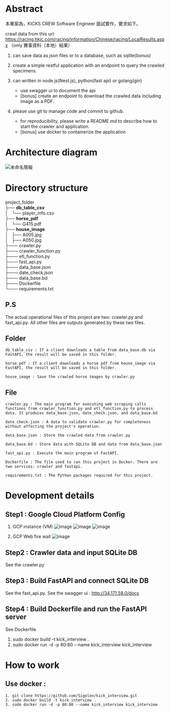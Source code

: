 # Abstract

本專案為，KICKS CREW  Software Engineer 面試實作，要求如下。

crawl data from this url:  https://racing.hkjc.com/racing/information/Chinese/racing/LocalResults.aspx （only 賽事資料（本地）結果）

1. can save data as json files or to a database, such as sqlite(bonus)

2. create a simple restful application with an endpoint to query the crawled specimens.

3. can written in node.js(Nest.js), python(fast api) or golang(gin)
    - use swagger ui to document the api
    - [bonus] create an endpoint to download the crawled data including image as a PDF.

4. please use git to manage code and commit to github.
    - for reproducibility, please write a README.md to describe how to start the crawler and application.
    - [bonus] use docker to containerize the application

# Architecture diagram
![未命名簡報](https://hackmd.io/_uploads/B16YhXBWR.jpg)

# Directory structure
project_folder \
├── **db_table_csv** \
│   └── player_info.csv \
├── **horse_pdf** \
│   └── G415.pdf \
├── **house_image** \
│   ├── A005.jpg \
│   ├── A050.jpg \
├─── crawler.py \
├─── crawler_function.py \
├─── etl_function.py \
├─── fast_api.py \
├─── data_base.json \
├─── date_check.json \
├─── data_base.bd \
├─── Dockerfile \
└─── requirements.txt

## P.S
The actual operational files of this project are two: crawler.py and fast_api.py. All other files are outputs generated by these two files.

## Folder 
    db_table_csv : If a client downloads a table from data_base.db via FastAPI, the result will be saved in this folder.

    horse_pdf : If a client downloads a horse pdf from house_image via FastAPI, the result will be saved in this folder.

    house_image : Save the crawled horse images by crawler.py

## File

    crawler.py : The main program for executing web scraping calls functions from crawler_function.py and etl_function.py to process data. It produces data_base.json, date_check.json, and data_base.bd

    date_check.json : A data to validate crawler.py for completeness without affecting the project's operation.

    data_base.json : Store the crawled data from crawler.py
    
    data_base.bd : Store data with SQLite DB and data from data_base.json

    fast_api.py : Execute the main program of FastAPI.
    
    Dockerfile : The file used to run this project in Docker. There are two services: crawler and fastapi.
    
    requirements.txt : The Python packages required for this project.


# Development details
## Step1 : Google Cloud Platform Config

1. GCP instance (VM) 
![image](https://hackmd.io/_uploads/SyseS7S-C.png)
![image](https://hackmd.io/_uploads/HkFgLQrWR.png)
![image](https://hackmd.io/_uploads/HkbErQrbC.png)

2. GCP Web fire wall
![image](https://hackmd.io/_uploads/SJ1IvXB-C.png)

## Step2 : Crawler data and input SQLite DB
See the crawler.py

## Step3 : Build FastAPI and connect SQLite DB
See the fast_api.py. 
See the swagger ui : http://34.171.58.0/docs

## Step4 : Build Dockerfile and run the FastAPI server
See Dockerfile
1. sudo docker build -t kick_interview .
2. sudo docker run -d -p 80:80 --name kick_interview kick_interview

# How to work
## Use docker : 
    1. git clone https://github.com/Sigolon/kick_interview.git
    2. sudo docker build -t kick_interview .
    3. sudo docker run -d -p 80:80 --name kick_interview kick_interview


    
